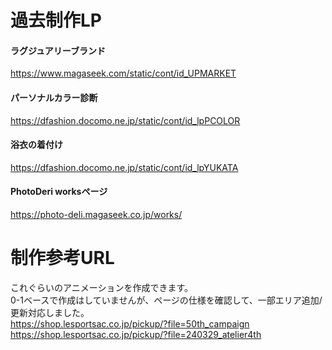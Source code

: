 # 過去制作LP
#### ラグジュアリーブランド<br>
https://www.magaseek.com/static/cont/id_UPMARKET
#### パーソナルカラー診断<br>
https://dfashion.docomo.ne.jp/static/cont/id_lpPCOLOR
#### 浴衣の着付け<br>
https://dfashion.docomo.ne.jp/static/cont/id_lpYUKATA
#### PhotoDeri worksページ<br>
https://photo-deli.magaseek.co.jp/works/

# 制作参考URL<br>
これぐらいのアニメーションを作成できます。<br>
0-1ベースで作成はしていませんが、ページの仕様を確認して、一部エリア追加/更新対応しました。<br>
https://shop.lesportsac.co.jp/pickup/?file=50th_campaign<br>
https://shop.lesportsac.co.jp/pickup/?file=240329_atelier4th